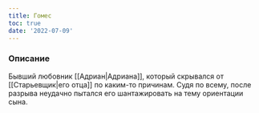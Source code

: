 ```yaml
---
title: Гомес
toc: true
date: '2022-07-09'
---
```


### Описание
Бывший любовник [[Адриан|Адриана]], который скрывался от [[Старьевщик|его отца]] по каким-то причинам. Судя по всему, после разрыва неудачно пытался его шантажировать на тему ориентации сына.